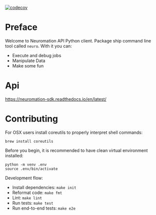 [![codecov](https://codecov.io/gh/neuromation/platform-client-python/branch/master/graph/badge.svg)](https://codecov.io/gh/neuromation/platform-client-python)

# Preface

Welcome to Neuromation API Python client.
Package ship command line tool called `neuro`. With it you can:
* Execute and debug jobs
* Manipulate Data
* Make some fun

# Api

https://neuromation-sdk.readthedocs.io/en/latest/

# Contributing

For OSX users install coreutils to properly interpret shell commands:

```
brew install coreutils
```

Before you begin, it is recommended to have clean virtual environment installed:

```shell
python -m venv .env
source .env/bin/activate
```

Development flow:

* Install dependencies: `make init`
* Reformat code: `make fmt`
* Lint: `make lint`
* Run tests: `make test`
* Run end-to-end tests: `make e2e`
